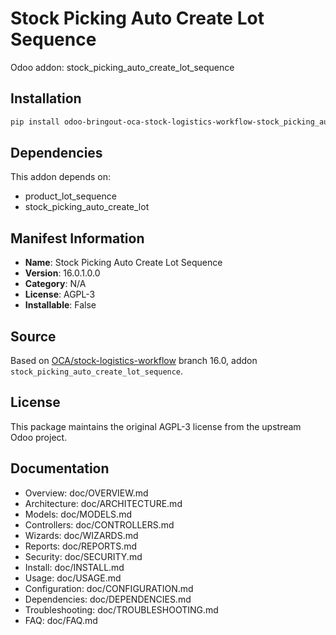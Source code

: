 # Stock Picking Auto Create Lot Sequence

Odoo addon: stock_picking_auto_create_lot_sequence

## Installation

```bash
pip install odoo-bringout-oca-stock-logistics-workflow-stock_picking_auto_create_lot_sequence
```

## Dependencies

This addon depends on:
- product_lot_sequence
- stock_picking_auto_create_lot

## Manifest Information

- **Name**: Stock Picking Auto Create Lot Sequence
- **Version**: 16.0.1.0.0
- **Category**: N/A
- **License**: AGPL-3
- **Installable**: False

## Source

Based on [OCA/stock-logistics-workflow](https://github.com/OCA/stock-logistics-workflow) branch 16.0, addon `stock_picking_auto_create_lot_sequence`.

## License

This package maintains the original AGPL-3 license from the upstream Odoo project.

## Documentation

- Overview: doc/OVERVIEW.md
- Architecture: doc/ARCHITECTURE.md
- Models: doc/MODELS.md
- Controllers: doc/CONTROLLERS.md
- Wizards: doc/WIZARDS.md
- Reports: doc/REPORTS.md
- Security: doc/SECURITY.md
- Install: doc/INSTALL.md
- Usage: doc/USAGE.md
- Configuration: doc/CONFIGURATION.md
- Dependencies: doc/DEPENDENCIES.md
- Troubleshooting: doc/TROUBLESHOOTING.md
- FAQ: doc/FAQ.md
